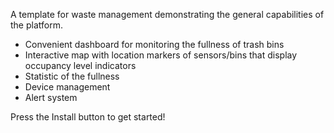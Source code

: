 A template for waste management demonstrating the general capabilities of the platform.

- Convenient dashboard for monitoring the fullness of trash bins
- Interactive map with location markers of sensors/bins that display occupancy level indicators
- Statistic of the fullness
- Device management
- Alert system

Press the Install button to get started!
